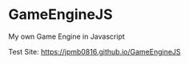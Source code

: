 # GameEngineJS

My own Game Engine in Javascript

Test Site: https://jpmb0816.github.io/GameEngineJS